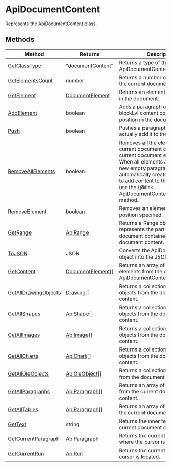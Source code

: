 # ApiDocumentContent

Represents the ApiDocumentContent class.


## Methods

| Method | Returns | Description |
| ------ | ------- | ----------- |
| [GetClassType](./Methods/GetClassType.md) | "documentContent" | Returns a type of the ApiDocumentContent class. |
| [GetElementsCount](./Methods/GetElementsCount.md) | number | Returns a number of elements in the current document. |
| [GetElement](./Methods/GetElement.md) | [DocumentElement](../Enumeration/DocumentElement.md) | Returns an element by its position in the document. |
| [AddElement](./Methods/AddElement.md) | boolean | Adds a paragraph or a table or a blockLvl content control using its position in the document content. |
| [Push](./Methods/Push.md) | boolean | Pushes a paragraph or a table to actually add it to the document. |
| [RemoveAllElements](./Methods/RemoveAllElements.md) | boolean | Removes all the elements from the current document or from the current document element. 💡 When all elements are removed, a new empty paragraph is automatically created. If you want to add content to this paragraph, use the &#123;@link ApiDocumentContent#GetElement&#125; method. |
| [RemoveElement](./Methods/RemoveElement.md) | boolean | Removes an element using the position specified. |
| [GetRange](./Methods/GetRange.md) | [ApiRange](../ApiRange/ApiRange.md) | Returns a Range object that represents the part of the document contained in the document content. |
| [ToJSON](./Methods/ToJSON.md) | JSON | Converts the ApiDocumentContent object into the JSON object. |
| [GetContent](./Methods/GetContent.md) | [DocumentElement](../Enumeration/DocumentElement.md)[] | Returns an array of document elements from the current ApiDocumentContent object. |
| [GetAllDrawingObjects](./Methods/GetAllDrawingObjects.md) | [Drawing](../Enumeration/Drawing.md)[] | Returns a collection of drawing objects from the document content. |
| [GetAllShapes](./Methods/GetAllShapes.md) | [ApiShape](../ApiShape/ApiShape.md)[] | Returns a collection of shape objects from the document content. |
| [GetAllImages](./Methods/GetAllImages.md) | [ApiImage](../ApiImage/ApiImage.md)[] | Returns a collection of image objects from the document content. |
| [GetAllCharts](./Methods/GetAllCharts.md) | [ApiChart](../ApiChart/ApiChart.md)[] | Returns a collection of chart objects from the document content. |
| [GetAllOleObjects](./Methods/GetAllOleObjects.md) | [ApiOleObject](../ApiOleObject/ApiOleObject.md)[] | Returns a collection of OLE objects from the document content. |
| [GetAllParagraphs](./Methods/GetAllParagraphs.md) | [ApiParagraph](../ApiParagraph/ApiParagraph.md)[] | Returns an array of all paragraphs from the current document content. |
| [GetAllTables](./Methods/GetAllTables.md) | [ApiParagraph](../ApiParagraph/ApiParagraph.md)[] | Returns an array of all tables from the current document content. |
| [GetText](./Methods/GetText.md) | string | Returns the inner text of the current document content object. |
| [GetCurrentParagraph](./Methods/GetCurrentParagraph.md) | [ApiParagraph](../ApiParagraph/ApiParagraph.md) | Returns the current paragraph where the cursor is located. |
| [GetCurrentRun](./Methods/GetCurrentRun.md) | [ApiRun](../ApiRun/ApiRun.md) | Returns the current run where the cursor is located. |
